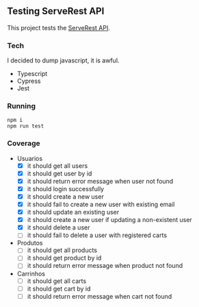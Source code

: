 ## Testing ServeRest API
This project tests the [ServeRest API](https://serverest.dev/).

### Tech
I decided to dump javascript, it is awful.
- Typescript
- Cypress
- Jest

### Running
```shell
npm i
npm run test
```

### Coverage
- Usuarios
    - [x] it should get all users
    - [x] it should get user by id
    - [x] it should return error message when user not found
    - [x] it should login successfully
    - [x] it should create a new user
    - [x] it should fail to create a new user with existing email
    - [x] it should update an existing user
    - [x] it should create a new user if updating a non-existent user
    - [x] it should delete a user
    - [ ] it should fail to delete a user with registered carts
- Produtos
    - [ ] it should get all products
    - [ ] it should get product by id
    - [ ] it should return error message when product not found
- Carrinhos
    - [ ] it should get all carts
    - [ ] it should get cart by id
    - [ ] it should return error message when cart not found